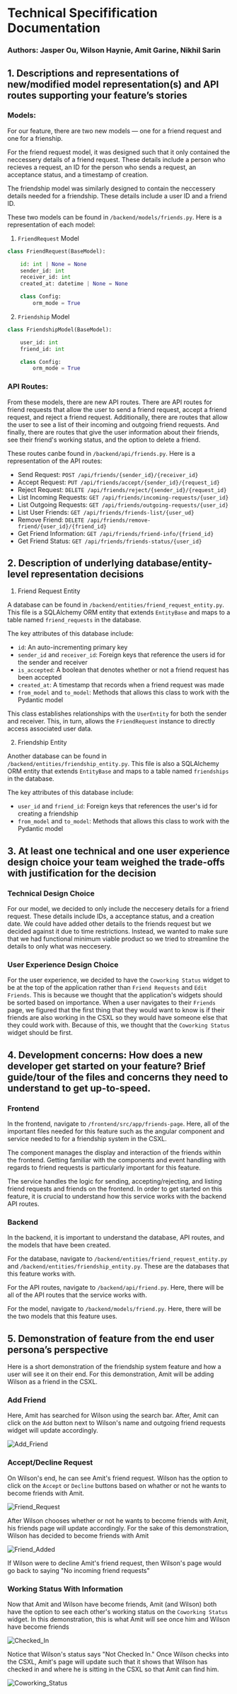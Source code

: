 # Technical Specifification Documentation

### Authors: Jasper Ou, Wilson Haynie, Amit Garine, Nikhil Sarin

## 1. Descriptions and representations of new/modified model representation(s) and API routes supporting your feature’s stories

### Models:

For our feature, there are two new models — one for a friend request and one for a frienship. 

For the friend request model, it was designed such that it only contained the neccessery details of a friend request. These details include a person who recieves a request, an ID for the person who sends a request,  an acceptance status, and a timestamp of creation.

The friendship model was similarly designed to contain the neccessery details needed for a friendship. These details include a user ID and a friend ID.

These two models can be found in `/backend/models/friends.py`. Here is a representation of each model:

1. `FriendRequest` Model
```python
class FriendRequest(BaseModel):

    id: int | None = None
    sender_id: int
    receiver_id: int
    created_at: datetime | None = None

    class Config:
        orm_mode = True
```

2. `Friendship` Model

```python
class FriendshipModel(BaseModel):

    user_id: int
    friend_id: int

    class Config:
        orm_mode = True
```

### API Routes:

From these models, there are new API routes. There are API routes for friend requests that allow the user to send a friend request, accept a friend request, and reject a friend request. Additionally, there are routes that allow the user to see a list of their incoming and outgoing friend requests. And finally, there are routes that give the user information about their friends, see their friend's working status, and the option to delete a friend.

These routes canbe found in `/backend/api/friends.py`. Here is a representation of the API routes:
  - Send Request:  `POST /api/friends/{sender_id}/{receiver_id}`
  - Accept Request: `PUT /api/friends/accept/{sender_id}/{request_id}`
  - Reject Request: `DELETE /api/friends/reject/{sender_id}/{request_id}`
  - List Incoming Requests: `GET /api/friends/incoming-requests/{user_id}`
  - List Outgoing Requests: `GET /api/friends/outgoing-requests/{user_id}`
  - List User Friends: `GET /api/friends/friends-list/{user_ud}`
  - Remove Friend: `DELETE /api/friends/remove-friend/{user_id}/{friend_id}`
  - Get Friend Information: `GET /api/friends/friend-info/{friend_id}`
  - Get Friend Status: `GET /api/friends/friends-status/{user_id}`

## 2. Description of underlying database/entity-level representation decisions

1. Friend Request Entity

A database can be found in `/backend/entities/friend_request_entity.py`. This file is a SQLAlchemy ORM entity that extends `EntityBase` and maps to a table named `friend_requests` in the database. 

The key attributes of this database include:
 - `id`: An auto-incrementing primary key
 - `sender_id` and `receiver_id`: Foreign keys that reference the users id for the sender and receiver
 - `is_accepted`: A boolean that denotes whether or not a friend request has been accepted
 - `created_at`: A timestamp that records when a friend request was made
 - `from_model` and `to_model`: Methods that allows this class to work with the Pydantic model

 This class establishes relationships with the `UserEntity` for both the sender and receiver. This, in turn, allows the `FriendRequest` instance to directly access associated user data.

2. Friendship Entity

Another database can be found in `/backend/entities/friendship_entity.py`. This file is also a  SQLAlchemy ORM entity that extends `EntityBase` and maps to a table named `friendships` in the database. 

The key attributes of this database include:
 - `user_id` and `friend_id`: Foreign keys that references the user's id for creating a friendship
 - `from_model` and `to_model`: Methods that allows this class to work with the Pydantic model

## 3. At least one technical and one user experience design choice your team weighed the trade-offs with justification for the decision

### Technical Design Choice

For our model, we decided to only include the neccesery details for a friend request. These details include IDs, a acceptance status, and a creation date. We could have added other details to the friends request but we decided against it due to time restrictions. Instead, we wanted to make sure that we had functional minimum viable product so we tried to streamline the details to only what was neccesery.

### User Experience Design Choice

For the user experience, we decided to have the `Coworking Status` widget to be at the top of the application rather than `Friend Requests` and `Edit Friends`. This is because we thought that the application's widgets should be sorted based on importance. When a user navigates to their `Friends` page, we figured that the first thing that they would want to know is if their friends are also working in the CSXL so they would have someone else that they could work with. Because of this, we thought that the `Coworking Status` widget should be first.

## 4. Development concerns: How does a new developer get started on your feature? Brief guide/tour of the files and concerns they need to understand to get up-to-speed.

### Frontend

In the frontend, navigate to `/frontend/src/app/friends-page`. Here, all of the important files needed for this feature such as the angular component and service needed to for a friendship system in the CSXL.

The component manages the display and interaction of the friends within the frontend. Getting familiar with the components and event handling with regards to friend requests is particularly important for this feature. 

The service handles the logic for sending, accepting/rejecting, and listing friend requests and friends on the frontend. In order to get started on this feature, it is crucial to understand how this service works with the backend API routes.

### Backend

In the backend, it is important to understand the database, API routes, and the models that have been created.

For the database, navigate to `/backend/entities/friend_request_entity.py` and `/backend/entities/friendship_entity.py`. These are the databases that this feature works with.

For the API routes, navigate to `/backend/api/friend.py`. Here, there will be all of the API routes that the service works with.

For the model, navigate to `/backend/models/friend.py`. Here, there will be the two models that this feature uses.

## 5. Demonstration of feature from the end user persona’s perspective

Here is a short demonstration of the friendship system feature and how a user will see it on their end. For this demonstration, Amit will be adding Wilson as a friend in the CSXL.

### Add Friend

Here, Amit has searched for Wilson using the search bar. After, Amit can click on the `Add` button next to Wilson's name and outgoing friend requests widget will update accordingly.

![Add_Friend](images/Add%20Friend_converted.png)

### Accept/Decline Request
On Wilson's end, he can see Amit's friend request. Wilson has the option to click on the `Accept` or `Decline` buttons based on whather or not he wants to become friends with Amit.

![Friend_Request](images/Friend%20Request_converted.png)

After Wilson chooses whether or not he wants to become friends with Amit, his friends page will update accordingly. For the sake of this demonstration, Wilson has decided to become friends with Amit

![Friend_Added](images/Friend%20Added_converted.png)

If Wilson were to decline Amit's friend request, then Wilson's page would go back to saying "No incoming friend requests"

### Working Status With Information

Now that Amit and Wilson have become friends, Amit (and Wilson) both have the option to see each other's working status on the `Coworking Status` widget. In this demonstration, this is what Amit will see once him and Wilson have become friends

![Checked_In](images/Check%20In_converted.png)

Notice that Wilson's status says "Not Checked In." Once Wilson checks into the CSXL, Amit's page will update such that it shows that Wilson has checked in and where he is sitting in the CSXL so that Amit can find him.

![Coworking_Status](images/Working%20Status_converted.png)


